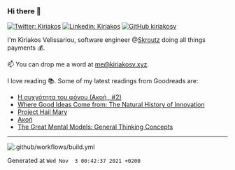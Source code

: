 ### Hi there 👋

[![Twitter: Kiriakos](https://img.shields.io/twitter/follow/k_velissariou?style=social)](https://twitter.com/k_velissariou)
[![Linkedin: Kiriakos](https://img.shields.io/badge/-kiriakos-blue?style=flat&logo=Linkedin&logoColor=white&link=https://www.linkedin.com/in/kiriakosv/)](https://www.linkedin.com/in/kiriakosv/)
[![GitHub kiriakosv](https://img.shields.io/github/followers/kiriakosv?label=follow&style=social)](https://github.com/kiriakosv)

I'm Kiriakos Velissariou, software engineer @[Skroutz](https://www.skroutz.gr) doing all things payments 💰.

📫 You can drop me a word at [me@kiriakosv.xyz](mailto:me@kiriakosv.xyz).

I love reading 📚. Some of my latest readings from Goodreads are:
* [Η συχνότητα του φόνου (Ακοή , #2)](https://www.goodreads.com/book/show/56576642)
* [Where Good Ideas Come from: The Natural History of Innovation](https://www.goodreads.com/book/show/8034188-where-good-ideas-come-from)
* [Project Hail Mary](https://www.goodreads.com/book/show/56049167-project-hail-mary)
* [Ακοή](https://www.goodreads.com/book/show/54338846)
* [The Great Mental Models: General Thinking Concepts](https://www.goodreads.com/book/show/58103132-the-great-mental-models)

---

![.github/workflows/build.yml](https://github.com/kiriakosv/kiriakosv/workflows/.github/workflows/build.yml/badge.svg)

Generated at `Wed Nov  3 00:42:37 2021 +0200`
